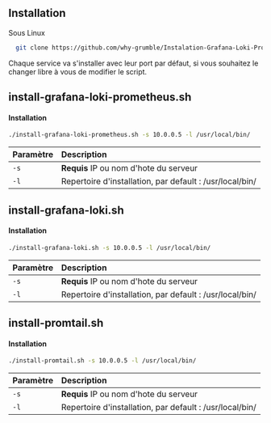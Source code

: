 
## Installation

Sous Linux

```bash
  git clone https://github.com/why-grumble/Instalation-Grafana-Loki-Prometheus-promtail_Linux
```
Chaque service va s'installer avec leur port par défaut, si vous souhaitez le changer libre à vous de modifier le script.
## install-grafana-loki-prometheus.sh

#### Installation

```bash
./install-grafana-loki-prometheus.sh -s 10.0.0.5 -l /usr/local/bin/
```

| Paramètre | Description                |
| :-------- | :------------------------- |
| `-s` | **Requis** IP ou nom d'hote du serveur |
| `-l` | Repertoire d'installation, par default : /usr/local/bin/ |


## install-grafana-loki.sh

#### Installation

```bash
./install-grafana-loki.sh -s 10.0.0.5 -l /usr/local/bin/
```

| Paramètre | Description                |
| :-------- | :------------------------- |
| `-s` | **Requis** IP ou nom d'hote du serveur |
| `-l` | Repertoire d'installation, par default : /usr/local/bin/ |

## install-promtail.sh

#### Installation

```bash
./install-promtail.sh -s 10.0.0.5 -l /usr/local/bin/
```

| Paramètre | Description                |
| :-------- | :------------------------- |
| `-s` | **Requis** IP ou nom d'hote du serveur |
| `-l` | Repertoire d'installation, par default : /usr/local/bin/ |

